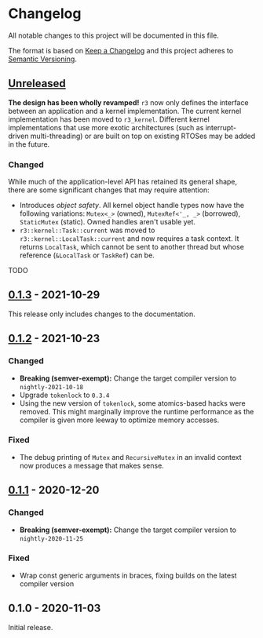 # Changelog

All notable changes to this project will be documented in this file.

The format is based on [Keep a Changelog](http://keepachangelog.com/en/1.0.0/)
and this project adheres to [Semantic Versioning](http://semver.org/spec/v2.0.0.html).

## [Unreleased]

**The design has been wholly revamped!** `r3` now only defines the interface between an application and a kernel implementation. The current kernel implementation has been moved to `r3_kernel`. Different kernel implementations that use more exotic architectures (such as interrupt-driven multi-threading) or are built on top on existing RTOSes may be added in the future.

### Changed

While much of the application-level API has retained its general shape, there are some significant changes that may require attention:

 - Introduces *object safety*. All kernel object handle types now have the following variations: `Mutex<_>` (owned), `MutexRef<'_, _>` (borrowed), `StaticMutex` (static). Owned handles aren't usable yet.
 - `r3::kernel::Task::current` was moved to `r3::kernel::LocalTask::current` and now requires a task context. It returns `LocalTask`, which cannot be sent to another thread but whose reference (`&LocalTask` or `TaskRef`) can be.

TODO

## [0.1.3] - 2021-10-29

This release only includes changes to the documentation.

## [0.1.2] - 2021-10-23

### Changed

- **Breaking (semver-exempt):** Change the target compiler version to `nightly-2021-10-18`
- Upgrade `tokenlock` to `0.3.4`
- Using the new version of `tokenlock`, some atomics-based hacks were removed. This might marginally improve the runtime performance as the compiler is given more leeway to optimize memory accesses.

### Fixed

- The debug printing of `Mutex` and `RecursiveMutex` in an invalid context now produces a message that makes sense.

## [0.1.1] - 2020-12-20

### Changed

- **Breaking (semver-exempt):** Change the target compiler version to `nightly-2020-11-25`

### Fixed

- Wrap const generic arguments in braces, fixing builds on the latest compiler version

## 0.1.0 - 2020-11-03

Initial release.

[Unreleased]: https://github.com/r3-os/r3/compare/r3@0.1.3...HEAD
[0.1.3]: https://github.com/r3-os/r3/compare/r3@0.1.2...r3@0.1.3
[0.1.2]: https://github.com/r3-os/r3/compare/r3@0.1.1...r3@0.1.2
[0.1.1]: https://github.com/r3-os/r3/compare/r3@0.1.0...r3@0.1.1
